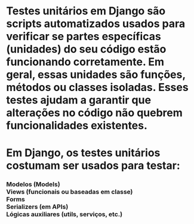 <h1>Testes unitários em Django são scripts automatizados usados para verificar se partes específicas (unidades) do seu código estão funcionando corretamente. Em geral, essas unidades são funções, métodos ou classes isoladas. Esses testes ajudam a garantir que alterações no código não quebrem funcionalidades existentes.</h1>

<h1>Em Django, os testes unitários costumam ser usados para testar: <br></h1>

<h3>Modelos (Models) <br>
Views (funcionais ou baseadas em classe) <br>
Forms <br>
Serializers (em APIs) <br>
Lógicas auxiliares (utils, serviços, etc.) <br>
</h3>




